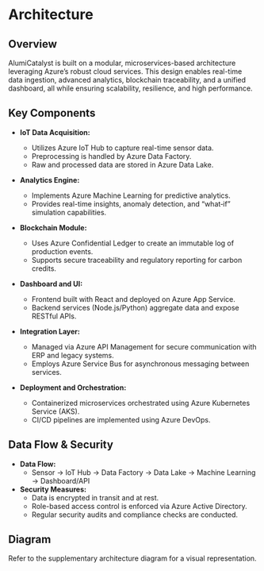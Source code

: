 # Architecture

## Overview
AlumiCatalyst is built on a modular, microservices-based architecture leveraging Azure’s robust cloud services. This design enables real-time data ingestion, advanced analytics, blockchain traceability, and a unified dashboard, all while ensuring scalability, resilience, and high performance.

## Key Components
- **IoT Data Acquisition:**  
  - Utilizes Azure IoT Hub to capture real-time sensor data.
  - Preprocessing is handled by Azure Data Factory.
  - Raw and processed data are stored in Azure Data Lake.

- **Analytics Engine:**  
  - Implements Azure Machine Learning for predictive analytics.
  - Provides real-time insights, anomaly detection, and “what‑if” simulation capabilities.

- **Blockchain Module:**  
  - Uses Azure Confidential Ledger to create an immutable log of production events.
  - Supports secure traceability and regulatory reporting for carbon credits.

- **Dashboard and UI:**  
  - Frontend built with React and deployed on Azure App Service.
  - Backend services (Node.js/Python) aggregate data and expose RESTful APIs.

- **Integration Layer:**  
  - Managed via Azure API Management for secure communication with ERP and legacy systems.
  - Employs Azure Service Bus for asynchronous messaging between services.

- **Deployment and Orchestration:**  
  - Containerized microservices orchestrated using Azure Kubernetes Service (AKS).
  - CI/CD pipelines are implemented using Azure DevOps.

## Data Flow & Security
- **Data Flow:**  
  - Sensor → IoT Hub → Data Factory → Data Lake → Machine Learning → Dashboard/API
- **Security Measures:**  
  - Data is encrypted in transit and at rest.
  - Role-based access control is enforced via Azure Active Directory.
  - Regular security audits and compliance checks are conducted.

## Diagram
Refer to the supplementary architecture diagram for a visual representation.
